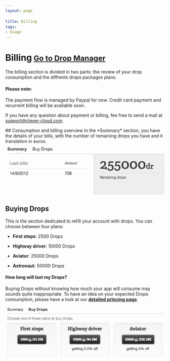 ```yaml
---
layout: page

title: Billing
tags:
- Usage
---
```

<h1>Billing<small>
		<a href="https://console.clever-cloud.com/users/me/billing/buy-drops"
		target="_blank">
		Go to Drop Manager
		</a>
	</small>
</h1>
The billing section is divided in two parts: the review of your drop consumption and the diffrents drops packages plans.
<div class="alert alert-hot-problems">
	<h4>Please note:</h4>
	<p>The payment flow is managed by Paypal for now. Credit card payment and recurrent billing will be available soon.
	</p>
	<p>If you have any question about payment or billing, fee free to send a mail at <a href="mailto:support@clever-cloud.com">support@clever-cloud.com</a>.</p>
</div>
## Consumption and billing overview
In the *Summary* section, you have the details of your bills, with the number of remaining drops you have and it translation in euros.  
<img class="thumbnail img_doc" src="/img/bills.png">

## Buying Drops
This is the section dedicated to refill your account with drops. You can choose between four plans:

* **First steps**: 2500 Drops

* **Highway driver**: 10000 Drops

* **Aviator**: 25000 Drops

* **Astronaut**: 50000 Drops  

<div class="alert alert-hot-problems ">
	<h4>How long will last my Drops?</h4>
	<p>
	Buying Drops without knowing how much your app will consume may sounds quite inappropriate. To have an  idea on your expected Drops consumption, please have a look at our <strong><a href="/pricing/">detailed princing page</a></strong>.
	</p>
</div>
<img class="thumbnail img_doc" src="/img/bills2.png">













